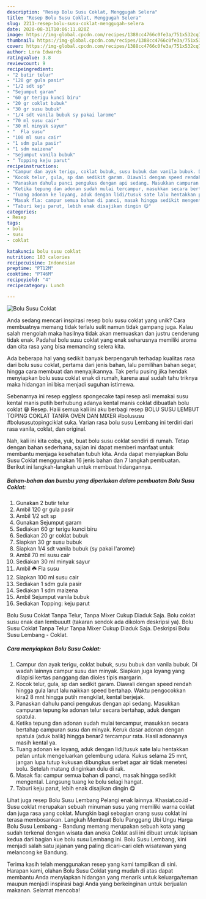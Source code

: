 ```yaml
---
description: "Resep Bolu Susu Coklat, Menggugah Selera"
title: "Resep Bolu Susu Coklat, Menggugah Selera"
slug: 2211-resep-bolu-susu-coklat-menggugah-selera
date: 2020-08-31T10:06:11.820Z
image: https://img-global.cpcdn.com/recipes/1388cc4766c0fe3a/751x532cq70/bolu-susu-coklat-foto-resep-utama.jpg
thumbnail: https://img-global.cpcdn.com/recipes/1388cc4766c0fe3a/751x532cq70/bolu-susu-coklat-foto-resep-utama.jpg
cover: https://img-global.cpcdn.com/recipes/1388cc4766c0fe3a/751x532cq70/bolu-susu-coklat-foto-resep-utama.jpg
author: Lora Edwards
ratingvalue: 3.8
reviewcount: 9
recipeingredient:
- "2 butir telur"
- "120 gr gula pasir"
- "1/2 sdt sp"
- "Sejumput garam"
- "60 gr terigu kunci biru"
- "20 gr coklat bubuk"
- "30 gr susu bubuk"
- "1/4 sdt vanila bubuk sy pakai larome"
- "70 ml susu cair"
- "30 ml minyak sayur"
- "  Fla susu"
- "100 ml susu cair"
- "1 sdm gula pasir"
- "1 sdm maizena"
- "Sejumput vanila bubuk"
- " Topping keju parut"
recipeinstructions:
- "Campur dan ayak terigu, coklat bubuk, susu bubuk dan vanila bubuk. Di wadah lainnya campur susu dan minyak. Siapkan juga loyang yang dilapisi kertas panggang dan dioles tipis margarin."
- "Kocok telur, gula, sp dan sedikit garam. Diawali dengan speed rendah hingga gula larut lalu naikkan speed bertahap. Waktu pengocokkan kira2 8 mnt hingga putih mengkilat, kental berjejak."
- "Panaskan dahulu panci pengukus dengan api sedang. Masukkan campuran tepung ke adonan telur secara bertahap, aduk dengan spatula."
- "Ketika tepung dan adonan sudah mulai tercampur, masukkan secara bertahap campuran susu dan minyak. Keruk dasar adonan dengan spatula (aduk balik) hingga benar2 tercampur rata. Hasil adonannya masih kental ya."
- "Tuang adonan ke loyang, aduk dengan lidi/tusuk sate lalu hentakkan pelan untuk mengeluarkan gelembung udara. Kukus selama 25 mnt, jangan lupa tutup kukusan dibungkus serbet agar air tidak menetesi bolu. Setelah matang dinginkan dulu di rak."
- "Masak fla: campur semua bahan di panci, masak hingga sedikit mengental. Langsung tuang ke bolu selagi hangat."
- "Taburi keju parut, lebih enak disajikan dingin 😋"
categories:
- Resep
tags:
- bolu
- susu
- coklat

katakunci: bolu susu coklat 
nutrition: 183 calories
recipecuisine: Indonesian
preptime: "PT12M"
cooktime: "PT46M"
recipeyield: "4"
recipecategory: Lunch

---
```



![Bolu Susu Coklat](https://img-global.cpcdn.com/recipes/1388cc4766c0fe3a/751x532cq70/bolu-susu-coklat-foto-resep-utama.jpg)

Anda sedang mencari inspirasi resep bolu susu coklat yang unik? Cara membuatnya memang tidak terlalu sulit namun tidak gampang juga. Kalau salah mengolah maka hasilnya tidak akan memuaskan dan justru cenderung tidak enak. Padahal bolu susu coklat yang enak seharusnya memiliki aroma dan cita rasa yang bisa memancing selera kita.

Ada beberapa hal yang sedikit banyak berpengaruh terhadap kualitas rasa dari bolu susu coklat, pertama dari jenis bahan, lalu pemilihan bahan segar, hingga cara membuat dan menyajikannya. Tak perlu pusing jika hendak menyiapkan bolu susu coklat enak di rumah, karena asal sudah tahu triknya maka hidangan ini bisa menjadi suguhan istimewa.

Sebenarnya ini resep eggless spongecake tapi resep asli memakai susu kental manis putih berhubung adanya kental manis coklat dibuatlah bolu coklat 😁 Resep. Haiii semua kali ini aku berbagi resep BOLU SUSU LEMBUT TOPING COKLAT TANPA OVEN DAN MIXER #bolususu #bolususutopingciklat suka. Varian rasa bolu susu Lembang ini terdiri dari rasa vanila, coklat, dan original.


Nah, kali ini kita coba, yuk, buat bolu susu coklat sendiri di rumah. Tetap dengan bahan sederhana, sajian ini dapat memberi manfaat untuk membantu menjaga kesehatan tubuh kita. Anda dapat menyiapkan Bolu Susu Coklat menggunakan 16 jenis bahan dan 7 langkah pembuatan. Berikut ini langkah-langkah untuk membuat hidangannya.

<!--inarticleads1-->

##### Bahan-bahan dan bumbu yang diperlukan dalam pembuatan Bolu Susu Coklat:

1. Gunakan 2 butir telur
1. Ambil 120 gr gula pasir
1. Ambil 1/2 sdt sp
1. Gunakan Sejumput garam
1. Sediakan 60 gr terigu kunci biru
1. Sediakan 20 gr coklat bubuk
1. Siapkan 30 gr susu bubuk
1. Siapkan 1/4 sdt vanila bubuk (sy pakai l&#39;arome)
1. Ambil 70 ml susu cair
1. Sediakan 30 ml minyak sayur
1. Ambil  ☘️ Fla susu
1. Siapkan 100 ml susu cair
1. Sediakan 1 sdm gula pasir
1. Sediakan 1 sdm maizena
1. Ambil Sejumput vanila bubuk
1. Sediakan  Topping: keju parut


Bolu Susu Coklat Tanpa Telur, Tanpa Mixer Cukup Diaduk Saja. Bolu coklat susu enak dan lembuuutt (takaran sendok ada dikolom deskripsi ya). Bolu Susu Coklat Tanpa Telur Tanpa Mixer Cukup Diaduk Saja. Deskripsi Bolu Susu Lembang - Coklat. 

<!--inarticleads2-->

##### Cara menyiapkan Bolu Susu Coklat:

1. Campur dan ayak terigu, coklat bubuk, susu bubuk dan vanila bubuk. Di wadah lainnya campur susu dan minyak. Siapkan juga loyang yang dilapisi kertas panggang dan dioles tipis margarin.
1. Kocok telur, gula, sp dan sedikit garam. Diawali dengan speed rendah hingga gula larut lalu naikkan speed bertahap. Waktu pengocokkan kira2 8 mnt hingga putih mengkilat, kental berjejak.
1. Panaskan dahulu panci pengukus dengan api sedang. Masukkan campuran tepung ke adonan telur secara bertahap, aduk dengan spatula.
1. Ketika tepung dan adonan sudah mulai tercampur, masukkan secara bertahap campuran susu dan minyak. Keruk dasar adonan dengan spatula (aduk balik) hingga benar2 tercampur rata. Hasil adonannya masih kental ya.
1. Tuang adonan ke loyang, aduk dengan lidi/tusuk sate lalu hentakkan pelan untuk mengeluarkan gelembung udara. Kukus selama 25 mnt, jangan lupa tutup kukusan dibungkus serbet agar air tidak menetesi bolu. Setelah matang dinginkan dulu di rak.
1. Masak fla: campur semua bahan di panci, masak hingga sedikit mengental. Langsung tuang ke bolu selagi hangat.
1. Taburi keju parut, lebih enak disajikan dingin 😋


Lihat juga resep Bolu Susu Lembang Pelangi enak lainnya. Khasiat.co.id - Susu coklat merupakan sebuah minuman susu yang memiliki warna coklat dan juga rasa yang coklat. Mungkin bagi sebagian orang susu coklat ini terasa membosankan. Langkah Membuat Bolu Panggang Ubi Ungu  Harga Bolu Susu Lembang - Bandung memang merupakan sebuah kota yang sudah terkenal dengan wisata dan aneka Coklat asli ini dibuat untuk lapisan kedua dari bagian kue bolu susu Lembang ini. Bolu Susu Lembang, kini menjadi salah satu jajanan yang paling dicari-cari oleh wisatawan yang melancong ke Bandung. 

Terima kasih telah menggunakan resep yang kami tampilkan di sini. Harapan kami, olahan Bolu Susu Coklat yang mudah di atas dapat membantu Anda menyiapkan hidangan yang menarik untuk keluarga/teman maupun menjadi inspirasi bagi Anda yang berkeinginan untuk berjualan makanan. Selamat mencoba!
